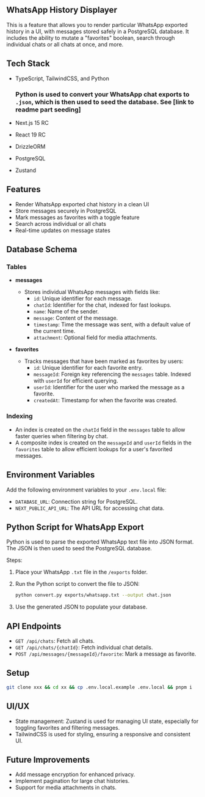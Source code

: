 ## WhatsApp History Displayer

This is a feature that allows you to render particular WhatsApp exported history in a UI, with messages stored safely in a PostgreSQL database. It includes the ability to mutate a "favorites" boolean, search through individual chats or all chats at once, and more.

## Tech Stack

-   TypeScript, TailwindCSS, and Python

    ### Python is used to convert your WhatsApp chat exports to `.json`, which is then used to seed the database. See [link to readme part seeding]

-   Next.js 15 RC
-   React 19 RC
-   DrizzleORM
-   PostgreSQL
-   Zustand

## Features

-   Render WhatsApp exported chat history in a clean UI
-   Store messages securely in PostgreSQL
-   Mark messages as favorites with a toggle feature
-   Search across individual or all chats
-   Real-time updates on message states

## Database Schema

### Tables

-   **messages**

    -   Stores individual WhatsApp messages with fields like:
        -   `id`: Unique identifier for each message.
        -   `chatId`: Identifier for the chat, indexed for fast lookups.
        -   `name`: Name of the sender.
        -   `message`: Content of the message.
        -   `timestamp`: Time the message was sent, with a default value of the current time.
        -   `attachment`: Optional field for media attachments.

-   **favorites**
    -   Tracks messages that have been marked as favorites by users:
        -   `id`: Unique identifier for each favorite entry.
        -   `messageId`: Foreign key referencing the `messages` table. Indexed with `userId` for efficient querying.
        -   `userId`: Identifier for the user who marked the message as a favorite.
        -   `createdAt`: Timestamp for when the favorite was created.

### Indexing

-   An index is created on the `chatId` field in the `messages` table to allow faster queries when filtering by chat.
-   A composite index is created on the `messageId` and `userId` fields in the `favorites` table to allow efficient lookups for a user's favorited messages.

## Environment Variables

Add the following environment variables to your `.env.local` file:

-   `DATABASE_URL`: Connection string for PostgreSQL.
-   `NEXT_PUBLIC_API_URL`: The API URL for accessing chat data.

## Python Script for WhatsApp Export

Python is used to parse the exported WhatsApp text file into JSON format. The JSON is then used to seed the PostgreSQL database.

Steps:

1. Place your WhatsApp `.txt` file in the `/exports` folder.
2. Run the Python script to convert the file to JSON:

    ```bash
    python convert.py exports/whatsapp.txt --output chat.json
    ```

3. Use the generated JSON to populate your database.

## API Endpoints

-   `GET /api/chats`: Fetch all chats.
-   `GET /api/chats/{chatId}`: Fetch individual chat details.
-   `POST /api/messages/{messageId}/favorite`: Mark a message as favorite.

## Setup

```bash
git clone xxx && cd xx && cp .env.local.example .env.local && pnpm i
```

## UI/UX

-   State management: Zustand is used for managing UI state, especially for toggling favorites and filtering messages.
-   TailwindCSS is used for styling, ensuring a responsive and consistent UI.

## Future Improvements

-   Add message encryption for enhanced privacy.
-   Implement pagination for large chat histories.
-   Support for media attachments in chats.
